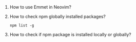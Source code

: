 1. How to use Emmet in Neovim?
2. How to check npm globally installed packages?

   ```pwsh
   npm list -g
   ```

3. How to check if npm package is installed locally or globally?
